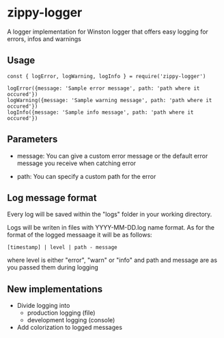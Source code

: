 # zippy-logger

A logger implementation for Winston logger that offers easy logging for errors, infos and warnings

## Usage

    const { logError, logWarning, logInfo } = require('zippy-logger')

    logError({message: 'Sample error message', path: 'path where it occured'})
    logWarning({message: 'Sample warning message', path: 'path where it occured'})
    logInfo({message: 'Sample info message', path: 'path where it occured'})

  

## Parameters

- message: You can give a custom error message or the default error message you receive when catching error

- path: You can specify a custom path for the error

  

## Log message format

  

Every log will be saved within the "logs" folder in your working directory.

Logs will be writen in files with YYYY-MM-DD.log name format. As for the format of the logged messaage it will be as follows:

    [timestamp] | level | path - message

where level is either "error", "warn" or "info" and path and message are as you passed them during logging

  
  

## New implementations

  

- Divide logging into
    - production logging (file)
    - development logging (console)
- Add colorization to logged messages